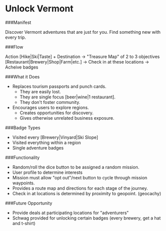 Unlock Vermont
==================

###Manifest

Discover Vermont adventures that are just for you. Find something new with every trip.


###Flow

Action [Hike|Ski|Taste] + Destination
    -> "Treasure Map" of 2 to 3 objectives [Restaurant|Brewery|Shop|Farm|etc.]
    -> Check in at these locations
    -> Acheive badges


###What it Does

- Replaces tourism passports and punch cards.
  - They are easily lost.
  - They are single focus [beer|wine|1 restaurant].
  - They don't foster community.
- Encourages users to explore regions.
  - Creates opportunities for discovery.
  - Gives otherwise unrelated business exposure.


###Badge Types

- Visited every [Brewery|Vinyard|Ski Slope]
- Visited everything within a region
- Single adventure badges


###Functionality

- Random/roll the dice button to be assigned a random mission.
- User profile to determine interests
- Mission must allow "opt out"/next button to cycle through mission waypoints.
- Provides a route map and directions for each stage of the journey.
- Check in at locations is determined by proximity to geopoint. (geocachy)


###Future Opportunity

- Provide deals at participating locations for "adventurers"
- Schwag provided for unlocking certain badges (every brewery, get a hat and t-shirt)
